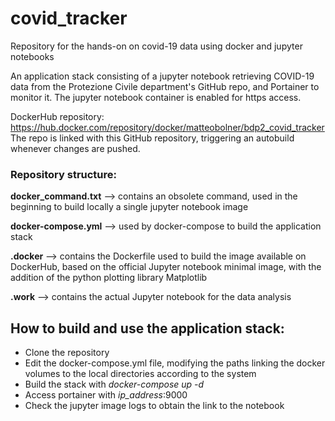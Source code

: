 # covid_tracker
Repository for the hands-on on covid-19 data using docker and jupyter notebooks

An application stack consisting of a jupyter notebook retrieving COVID-19 data from the Protezione Civile department's GitHub repo, and Portainer to monitor it. The jupyter notebook container is enabled for https access.

DockerHub repository:
https://hub.docker.com/repository/docker/matteobolner/bdp2_covid_tracker  
The repo is linked with this GitHub repository, triggering an autobuild whenever changes are pushed.

### Repository structure:  

**docker_command.txt** --> contains an obsolete command, used in the beginning to build locally a single jupyter notebook image  

**docker-compose.yml** --> used by docker-compose to build the application stack  

**.docker** --> contains the Dockerfile used to build the image available on DockerHub, based on the official Jupyter notebook minimal image, with the addition of the python plotting library Matplotlib

**.work** --> contains the actual Jupyter notebook for the data analysis


## How to build and use the application stack:  
- Clone the repository
- Edit the docker-compose.yml file, modifying the paths linking the docker volumes to the local directories according to the system
- Build the stack with *docker-compose up -d*
- Access portainer with *ip_address*:9000
- Check the jupyter image logs to obtain the link to the notebook
